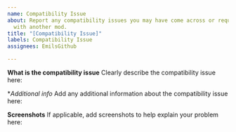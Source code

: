```yaml
---
name: Compatibility Issue
about: Report any compatibility issues you may have come across or request compatibility
  with another mod.
title: "[Compatibility Issue]"
labels: Compatibility Issue
assignees: EmilsGithub

---
```


**What is the compatibility issue**
Clearly describe the compatibility issue here:

**Additional info*
Add any additional information about the compatibility issue here:

**Screenshots**
If applicable, add screenshots to help explain your problem here:
